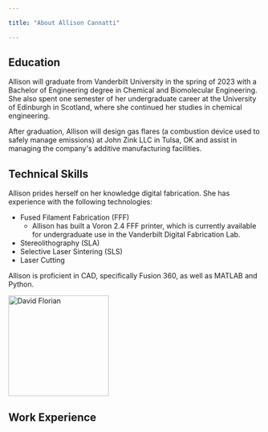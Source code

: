 ```yaml
---

title: "About Allison Cannatti"

---
```


## Education

Allison will graduate from Vanderbilt University in the spring of 2023 with a Bachelor of Engineering degree in Chemical and Biomolecular Engineering. She also spent one semester of her undergraduate career at the University of Edinburgh in Scotland, where she continued her studies in chemical engineering.

After graduation, Allison will design gas flares (a combustion device used to safely manage emissions) at John Zink LLC in Tulsa, OK and assist in managing the company's additive manufacturing facilities. 

## Technical Skills

Allison prides herself on her knowledge digital fabrication. She has experience with the following technologies:

* Fused Filament Fabrication (FFF)
  * Allison has built a Voron 2.4 FFF printer, which is currently available for undergraduate use in the Vanderbilt Digital Fabrication Lab.
* Stereolithography (SLA)
* Selective Laser Sintering (SLS)
* Laser Cutting

Allison is proficient in CAD, specifically Fusion 360, as well as MATLAB and Python.

<img src="/assets/img/David_Headshot_web2.jpg" alt="David Florian" style="width:200px;"/>

## Work Experience
